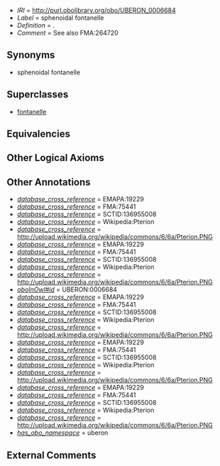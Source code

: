  * *IRI* = http://purl.obolibrary.org/obo/UBERON_0006684
 * *Label* = sphenoidal fontanelle
 * *Definition* = .
 * *Comment* = See also FMA:264720

## Synonyms

 * sphenoidal fontanelle

## Superclasses

 * [fontanelle](../../UBERON/21/UBERON_0002221.md)

## Equivalencies


## Other Logical Axioms


## Other Annotations

 * *[database_cross_reference](../../ef/oboInOwl#hasDbXref.md)* = EMAPA:19229
 * *[database_cross_reference](../../ef/oboInOwl#hasDbXref.md)* = FMA:75441
 * *[database_cross_reference](../../ef/oboInOwl#hasDbXref.md)* = SCTID:136955008
 * *[database_cross_reference](../../ef/oboInOwl#hasDbXref.md)* = Wikipedia:Pterion
 * *[database_cross_reference](../../ef/oboInOwl#hasDbXref.md)* = http://upload.wikimedia.org/wikipedia/commons/6/6a/Pterion.PNG
 * *[database_cross_reference](../../ef/oboInOwl#hasDbXref.md)* = EMAPA:19229
 * *[database_cross_reference](../../ef/oboInOwl#hasDbXref.md)* = FMA:75441
 * *[database_cross_reference](../../ef/oboInOwl#hasDbXref.md)* = SCTID:136955008
 * *[database_cross_reference](../../ef/oboInOwl#hasDbXref.md)* = Wikipedia:Pterion
 * *[database_cross_reference](../../ef/oboInOwl#hasDbXref.md)* = http://upload.wikimedia.org/wikipedia/commons/6/6a/Pterion.PNG
 * *[oboInOwl#id](../../id/oboInOwl#id.md)* = UBERON:0006684
 * *[database_cross_reference](../../ef/oboInOwl#hasDbXref.md)* = EMAPA:19229
 * *[database_cross_reference](../../ef/oboInOwl#hasDbXref.md)* = FMA:75441
 * *[database_cross_reference](../../ef/oboInOwl#hasDbXref.md)* = SCTID:136955008
 * *[database_cross_reference](../../ef/oboInOwl#hasDbXref.md)* = Wikipedia:Pterion
 * *[database_cross_reference](../../ef/oboInOwl#hasDbXref.md)* = http://upload.wikimedia.org/wikipedia/commons/6/6a/Pterion.PNG
 * *[database_cross_reference](../../ef/oboInOwl#hasDbXref.md)* = EMAPA:19229
 * *[database_cross_reference](../../ef/oboInOwl#hasDbXref.md)* = FMA:75441
 * *[database_cross_reference](../../ef/oboInOwl#hasDbXref.md)* = SCTID:136955008
 * *[database_cross_reference](../../ef/oboInOwl#hasDbXref.md)* = Wikipedia:Pterion
 * *[database_cross_reference](../../ef/oboInOwl#hasDbXref.md)* = http://upload.wikimedia.org/wikipedia/commons/6/6a/Pterion.PNG
 * *[database_cross_reference](../../ef/oboInOwl#hasDbXref.md)* = EMAPA:19229
 * *[database_cross_reference](../../ef/oboInOwl#hasDbXref.md)* = FMA:75441
 * *[database_cross_reference](../../ef/oboInOwl#hasDbXref.md)* = SCTID:136955008
 * *[database_cross_reference](../../ef/oboInOwl#hasDbXref.md)* = Wikipedia:Pterion
 * *[database_cross_reference](../../ef/oboInOwl#hasDbXref.md)* = http://upload.wikimedia.org/wikipedia/commons/6/6a/Pterion.PNG
 * *[has_obo_namespace](../../ce/oboInOwl#hasOBONamespace.md)* = uberon

## External Comments

